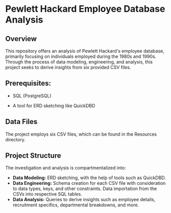 # Pewlett Hackard Employee Database Analysis
## Overview
This repository offers an analysis of Pewlett Hackard's employee database, primarily focusing on individuals employed during the 1980s and 1990s. Through the process of data modeling, engineering, and analysis, this project seeks to derive insights from six provided CSV files.

## Prerequisites:
- SQL (PostgreSQL)
  
- A tool for ERD sketching like QuickDBD

## Data Files
The project employs six CSV files, which can be found in the Resources directory.

## Project Structure
The investigation and analysis is compartmentalized into:

- **Data Modeling:**
ERD sketching, with the help of tools such as QuickDBD.
- **Data Engineering:**
Schema creation for each CSV file with consideration to data types, keys, and other constraints.
Data importation from the CSVs into respective SQL tables.
- **Data Analysis:**
Queries to derive insights such as employee details, recruitment specifics, departmental breakdowns, and more.

